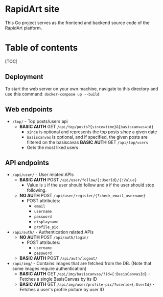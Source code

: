# RapidArt site
This Go project serves as the frontend and backend source code of the RapidArt platform.

# Table of contents

[TOC]

## Deployment
To start the web server on your own machine, navigate to this directory and use this command: `docker-compose up --build`


## Web endpoints
* `/top/` - Top posts/users api
  * **BASIC AUTH** GET `/api/top/posts?{since=time}&{basiscanvas=id}`
    * `since` is optional and represents the top posts *since* a given date
    * `basiscanvas` is optional, and if specified, the given posts are filtered on the basiscavas
  **BASIC AUTH** GET `/api/top/users`
    * Gets the most liked users

## API endpoints
* `/api/user/` - User related APIs
  * **BASIC AUTH** POST `/api/user/follow/{:UserId}/{:Value}`
    * Value is `1` if the user should follow and `0` if the user should stop following.
  * **NO AUTH** POST `/api/user/register/{?check_email_username}`
    * POST attributes:
      * `email`
      * `username`
      * `password`
      * `displayname`
      * `profile_pic`
* `/api/auth/` - Authentication related APIs
  * **NO AUTH** POST `/api/auth/login/`
    * POST attributes:
      * `username`
      * `password`
  * **BASIC AUTH** POST `/api/auth/logout/`
* `/api/img/` - Contains images that are fetched from the DB. (Note that some images require authentication)
  * **BASIC AUTH** GET `/api/img/basiscanvas/?id={:BasisCanvasId}` - Fetches a single BasisCanvas by its ID
  * **BASIC AUTH** GET `/api/img/user/profile-pic/?userid={:UserId}` - Fetches a user's profile picture by user ID
